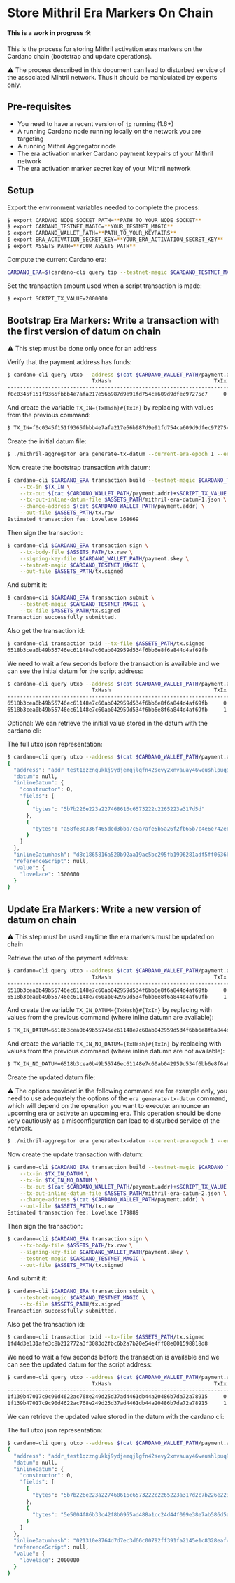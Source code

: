 # Store Mithril Era Markers On Chain

**This is a work in progress** :hammer_and_wrench:

This is the process for storing Mithril activation eras markers on the Cardano chain (bootstrap and update operations).

:warning: The process described in this document can lead to disturbed service of the associated Mihtril network. Thus it should be manipulated by experts only.

## Pre-requisites

- You need to have a recent version of [`jq`](https://stedolan.github.io/jq/download/) running (1.6+)
- A running Cardano node running locally on the network you are targeting
- A running Mithril Aggregator node
- The era activation marker Cardano payment keypairs of your Mithril network
- The era activation marker secret key of your Mithril network

## Setup

Export the environment variables needed to complete the process:

```bash
$ export CARDANO_NODE_SOCKET_PATH=**PATH_TO_YOUR_NODE_SOCKET**
$ export CARDANO_TESTNET_MAGIC=**YOUR_TESTNET_MAGIC**
$ export CARDANO_WALLET_PATH=**PATH_TO_YOUR_KEYPAIRS**
$ export ERA_ACTIVATION_SECRET_KEY=**YOUR_ERA_ACTIVATION_SECRET_KEY**
$ export ASSETS_PATH=**YOUR_ASSETS_PATH**
```

Compute the current Cardano era:

```bash
CARDANO_ERA=$(cardano-cli query tip --testnet-magic $CARDANO_TESTNET_MAGIC | jq  -r '.era |= ascii_downcase | .era')
```

Set the transaction amount used when a script transaction is made:

```bash
$ export SCRIPT_TX_VALUE=2000000
```

## Bootstrap Era Markers: Write a transaction with the first version of datum on chain

:warning: This step must be done only once for an address

Verify that the payment address has funds:

```bash
$ cardano-cli query utxo --address $(cat $CARDANO_WALLET_PATH/payment.addr) --testnet-magic $CARDANO_TESTNET_MAGIC
                           TxHash                                 TxIx        Amount
--------------------------------------------------------------------------------------
f0c0345f151f9365fbbb4e7afa217e56b987d9e91fd754ca609d9dfec97275c7     0        10000000000 lovelace + TxOutDatumNone
```

And create the variable `TX_IN={TxHash}#{TxIn}` by replacing with values from the previous command:

```bash
$ TX_IN=f0c0345f151f9365fbbb4e7afa217e56b987d9e91fd754ca609d9dfec97275c7#0
```

Create the initial datum file:

```bash
$ ./mithril-aggregator era generate-tx-datum --current-era-epoch 1 --era-markers-secret-key $ERA_ACTIVATION_SECRET_KEY --target-path $ASSETS_PATH/mithril-era-datum-1.json
```

Now create the bootstrap transaction with datum:

```bash
$ cardano-cli $CARDANO_ERA transaction build --testnet-magic $CARDANO_TESTNET_MAGIC \
    --tx-in $TX_IN \
    --tx-out $(cat $CARDANO_WALLET_PATH/payment.addr)+$SCRIPT_TX_VALUE \
    --tx-out-inline-datum-file $ASSETS_PATH/mithril-era-datum-1.json \
    --change-address $(cat $CARDANO_WALLET_PATH/payment.addr) \
    --out-file $ASSETS_PATH/tx.raw
Estimated transaction fee: Lovelace 168669
```

Then sign the transaction:

```bash
$ cardano-cli $CARDANO_ERA transaction sign \
    --tx-body-file $ASSETS_PATH/tx.raw \
    --signing-key-file $CARDANO_WALLET_PATH/payment.skey \
    --testnet-magic $CARDANO_TESTNET_MAGIC \
    --out-file $ASSETS_PATH/tx.signed
```

And submit it:

```bash
$ cardano-cli $CARDANO_ERA transaction submit \
    --testnet-magic $CARDANO_TESTNET_MAGIC \
    --tx-file $ASSETS_PATH/tx.signed
Transaction successfully submitted.
```

Also get the transaction id:

```bash
$ cardano-cli transaction txid --tx-file $ASSETS_PATH/tx.signed
6518b3cea0b49b55746ec61148e7c60ab042959d534f6bb6e8f6a844d4af69fb
```

We need to wait a few seconds before the transaction is available and we can see the initial datum for the script address:

```bash
$ cardano-cli query utxo --address $(cat $CARDANO_WALLET_PATH/payment.addr) --testnet-magic $CARDANO_TESTNET_MAGIC
                           TxHash                                 TxIx        Amount
--------------------------------------------------------------------------------------
6518b3cea0b49b55746ec61148e7c60ab042959d534f6bb6e8f6a844d4af69fb     0        1500000 lovelace + TxOutDatumInline ReferenceTxInsScriptsInlineDatumsInBabbageEra (ScriptDataConstructor 0 [ScriptDataBytes "[{\"n\":\"thales\",\"e\":1}]",ScriptDataBytes "\165\143\232\227\&6\244e\222\211\187\167\197\167\175\229\181\162o/\182[|Nnt.h\ACKE\241=\242\139\242\182:a\204r\217\200&\190I\SO,\US\DLE\152\217U\223P5\128\164\232\153\181\ETB8\132\227\SO"])
6518b3cea0b49b55746ec61148e7c60ab042959d534f6bb6e8f6a844d4af69fb     1        9998327415 lovelace + TxOutDatumNone
```

Optional: We can retrieve the initial value stored in the datum with the cardano cli:

The full utxo json representation:

```bash
$ cardano-cli query utxo --address $(cat $CARDANO_WALLET_PATH/payment.addr) --testnet-magic $CARDANO_TESTNET_MAGIC --out-file temp.json && cat temp.json | jq '. [] | select(.inlineDatum | . != null and . != "")'
{
  "address": "addr_test1qzzngukkj9ydjemqjlgfn42sevy2xnvauay46weushlpuq9thd4ray00csjssf4sxftv04xeequ3xfx72nujg9y4d5ysgkxxlh",
  "datum": null,
  "inlineDatum": {
    "constructor": 0,
    "fields": [
      {
        "bytes": "5b7b226e223a227468616c6573222c2265223a317d5d"
      },
      {
        "bytes": "a58fe8e336f465ded3bba7c5a7afe5b5a26f2fb65b7c4e6e742e680645f13df28bf2b63a61cc72d9c826be490e2c1f1098d955df503580a4e899b5173884e30e"
      }
    ]
  },
  "inlineDatumhash": "d8c1865816a520b92aa19ac5bc295fb1996281adf5ff06366343c6432d591cd1",
  "referenceScript": null,
  "value": {
    "lovelace": 1500000
  }
}
```

## Update Era Markers: Write a new version of datum on chain

:warning: This step must be used anytime the era markers must be updated on chain

Retrieve the utxo of the payment address:

```bash
$ cardano-cli query utxo --address $(cat $CARDANO_WALLET_PATH/payment.addr) --testnet-magic $CARDANO_TESTNET_MAGIC
                           TxHash                                 TxIx        Amount
--------------------------------------------------------------------------------------
6518b3cea0b49b55746ec61148e7c60ab042959d534f6bb6e8f6a844d4af69fb     0        1500000 lovelace + TxOutDatumInline ReferenceTxInsScriptsInlineDatumsInBabbageEra (ScriptDataConstructor 0 [ScriptDataBytes "[{\"n\":\"thales\",\"e\":1}]",ScriptDataBytes "\165\143\232\227\&6\244e\222\211\187\167\197\167\175\229\181\162o/\182[|Nnt.h\ACKE\241=\242\139\242\182:a\204r\217\200&\190I\SO,\US\DLE\152\217U\223P5\128\164\232\153\181\ETB8\132\227\SO"])
6518b3cea0b49b55746ec61148e7c60ab042959d534f6bb6e8f6a844d4af69fb     1        9998327415 lovelace + TxOutDatumNone
```

And create the variable `TX_IN_DATUM={TxHash}#{TxIn}` by replacing with values from the previous command (where inline datumn are available):

```bash
$ TX_IN_DATUM=6518b3cea0b49b55746ec61148e7c60ab042959d534f6bb6e8f6a844d4af69fb#0
```

And create the variable `TX_IN_NO_DATUM={TxHash}#{TxIn}` by replacing with values from the previous command (where inline datumn are not available):

```bash
$ TX_IN_NO_DATUM=6518b3cea0b49b55746ec61148e7c60ab042959d534f6bb6e8f6a844d4af69fb#1
```

Create the updated datum file:

:warning: The options provided in the following command are for example only, you need to use adequately the options of the `era generate-tx-datum` command, which will depend on the operation you want to execute: announce an upcoming era or activate an upcoming era. This operation should be done very cautiously as a misconfiguration can lead to disturbed service of the network.

```bash
$ ./mithril-aggregator era generate-tx-datum --current-era-epoch 1 --era-markers-secret-key $ERA_ACTIVATION_SECRET_KEY --target-path $ASSETS_PATH/mithril-era-datum-2.json
```

Now create the update transaction with datum:

```bash
$ cardano-cli $CARDANO_ERA transaction build --testnet-magic $CARDANO_TESTNET_MAGIC \
    --tx-in $TX_IN_DATUM \
    --tx-in $TX_IN_NO_DATUM \
    --tx-out $(cat $CARDANO_WALLET_PATH/payment.addr)+$SCRIPT_TX_VALUE \
    --tx-out-inline-datum-file $ASSETS_PATH/mithril-era-datum-2.json \
    --change-address $(cat $CARDANO_WALLET_PATH/payment.addr) \
    --out-file $ASSETS_PATH/tx.raw
Estimated transaction fee: Lovelace 179889
```

Then sign the transaction:

```bash
$ cardano-cli $CARDANO_ERA transaction sign \
    --tx-body-file $ASSETS_PATH/tx.raw \
    --signing-key-file $CARDANO_WALLET_PATH/payment.skey \
    --testnet-magic $CARDANO_TESTNET_MAGIC \
    --out-file $ASSETS_PATH/tx.signed
```

And submit it:

```bash
$ cardano-cli $CARDANO_ERA transaction submit \
    --testnet-magic $CARDANO_TESTNET_MAGIC \
    --tx-file $ASSETS_PATH/tx.signed
Transaction successfully submitted.
```

Also get the transaction id:

```bash
$ cardano-cli transaction txid --tx-file $ASSETS_PATH/tx.signed
1fd4d3e131afe3c8b212772a3f3083d2fbc6b2a7b20e54e4ff08e001598818d8
```

We need to wait a few seconds before the transaction is available and we can see the updated datum for the script address:

```bash
$ cardano-cli query utxo --address $(cat $CARDANO_WALLET_PATH/payment.addr) --testnet-magic $CARDANO_TESTNET_MAGIC
                           TxHash                                 TxIx        Amount
--------------------------------------------------------------------------------------
1f139b47017c9c90d4622ac768e249d25d37ad4461db44a20486b7da72a78915     0        2000000 lovelace + TxOutDatumInline ReferenceTxInsScriptsInlineDatumsInBabbageEra (ScriptDataConstructor 0 [ScriptDataBytes "[{\"n\":\"thales\",\"e\":1},{\"n\":\"pythagoras\",\"e\":null}]",ScriptDataBytes "^P\EOT\248k3\196/\139\tU\173H\138\FS\194MD\240\153\227\142z\181\134\213\168\&2\222\219i1\246\NAK\\]\247\154U\143-^vmtq\204\207#\236\213\f\201\&1\152\145(\161\ETX;\183\128\195\r"])
1f139b47017c9c90d4622ac768e249d25d37ad4461db44a20486b7da72a78915     1        9997647526 lovelace + TxOutDatumNone
```

We can retrieve the updated value stored in the datum with the cardano cli:

The full utxo json representation:

```bash
$ cardano-cli query utxo --address $(cat $CARDANO_WALLET_PATH/payment.addr) --testnet-magic $CARDANO_TESTNET_MAGIC --out-file temp.json && cat temp.json | jq '. [] | select(.inlineDatum | . != null and . != "")'
{
  "address": "addr_test1qzzngukkj9ydjemqjlgfn42sevy2xnvauay46weushlpuq9thd4ray00csjssf4sxftv04xeequ3xfx72nujg9y4d5ysgkxxlh",
  "datum": null,
  "inlineDatum": {
    "constructor": 0,
    "fields": [
      {
        "bytes": "5b7b226e223a227468616c6573222c2265223a317d2c7b226e223a227079746861676f726173222c2265223a6e756c6c7d5d"
      },
      {
        "bytes": "5e5004f86b33c42f8b0955ad488a1cc24d44f099e38e7ab586d5a832dedb6931f6155c5df79a558f2d5e766d7471cccf23ecd50cc931989128a1033bb780c30d"
      }
    ]
  },
  "inlineDatumhash": "021310e8764d7d7ec3d66c00792ff391fa2145e1c8328eaf4630734c43bcfedc",
  "referenceScript": null,
  "value": {
    "lovelace": 2000000
  }
}
```
